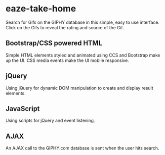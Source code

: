 # eaze-take-home
Search for Gifs on the GIPHY database in this simple, easy to use interface. Click on the Gifs to reveal the rating and source of the Gif.

## Bootstrap/CSS powered HTML
Simple HTML elements styled and animated using CCS and Bootstrap make up the UI.
CSS media events make the UI mobile responsive.

## jQuery
Using jQuery for dynamic DOM manipulation to create and display result elements.

## JavaScript
Using scripts for jQuery and event listening.

## AJAX
An AJAX call to the GIPHY.com database is sent when the user hits search.